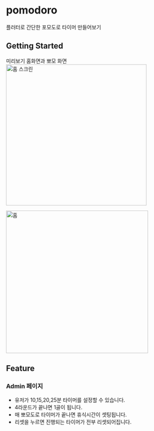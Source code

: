 # pomodoro
플러터로 간단한 포모도로 타이머 만들어보기

## Getting Started

미리보기 홈화면과 뽀모 화면
<img width="385" alt="홈 스크린" src="https://github.com/Luceta/flutter-pomo/assets/57941164/65a51af2-0ac0-4804-b880-1d72ab74f120">


<img width="389" alt="홈" src="https://github.com/Luceta/flutter-pomo/assets/57941164/44861051-953d-4fb5-8023-56638126fa0e">


## **Feature**

### Admin 페이지
- 유저가 10,15,20,25분 타이머를 설정할 수 있습니다.
- 4라운드가 끝나면 1골이 됩니다.
- 매 뽀모도로 타이머가 끝나면 휴식시간이 셋팅됩니다.
- 리셋을 누르면 진행되는 타이머가 전부 리셋되어집니다.

